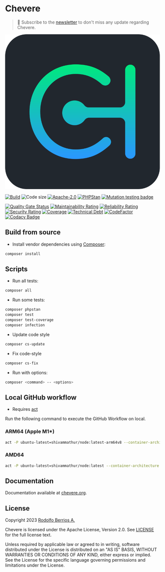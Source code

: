 # Chevere

> 🔔 Subscribe to the [newsletter](https://chv.to/chevere-newsletter) to don't miss any update regarding Chevere.

![Chevere](chevere.svg)

[![Build](https://img.shields.io/github/actions/workflow/status/chevere/chevere/test.yml?branch=4.0&style=flat-square)](https://github.com/chevere/chevere/actions)
![Code size](https://img.shields.io/github/languages/code-size/chevere/chevere?style=flat-square)
[![Apache-2.0](https://img.shields.io/github/license/chevere/chevere?style=flat-square)](LICENSE)
[![PHPStan](https://img.shields.io/badge/PHPStan-level%209-blueviolet?style=flat-square)](https://phpstan.org/)
[![Mutation testing badge](https://img.shields.io/endpoint?style=flat-square&url=https%3A%2F%2Fbadge-api.stryker-mutator.io%2Fgithub.com%2Fchevere%2Fchevere%2F2.0)](https://dashboard.stryker-mutator.io/reports/github.com/chevere/chevere/4.0)

[![Quality Gate Status](https://sonarcloud.io/api/project_badges/measure?project=chevere_chevere&metric=alert_status)](https://sonarcloud.io/dashboard?id=chevere_chevere)
[![Maintainability Rating](https://sonarcloud.io/api/project_badges/measure?project=chevere_chevere&metric=sqale_rating)](https://sonarcloud.io/dashboard?id=chevere_chevere)
[![Reliability Rating](https://sonarcloud.io/api/project_badges/measure?project=chevere_chevere&metric=reliability_rating)](https://sonarcloud.io/dashboard?id=chevere_chevere)
[![Security Rating](https://sonarcloud.io/api/project_badges/measure?project=chevere_chevere&metric=security_rating)](https://sonarcloud.io/dashboard?id=chevere_chevere)
[![Coverage](https://sonarcloud.io/api/project_badges/measure?project=chevere_chevere&metric=coverage)](https://sonarcloud.io/dashboard?id=chevere_chevere)
[![Technical Debt](https://sonarcloud.io/api/project_badges/measure?project=chevere_chevere&metric=sqale_index)](https://sonarcloud.io/dashboard?id=chevere_chevere)
[![CodeFactor](https://www.codefactor.io/repository/github/chevere/chevere/badge)](https://www.codefactor.io/repository/github/chevere/chevere)
[![Codacy Badge](https://app.codacy.com/project/badge/Grade/b956754f8ff04aaa9ca24a6e4cc21661)](https://app.codacy.com/gh/chevere/chevere/dashboard)

## Build from source

* Install vendor dependencies using [Composer](https://getcomposer.org):

```sh
composer install
```

## Scripts

* Run all tests:

```sh
composer all
```

* Run some tests:

```sh
composer phpstan
composer test
composer test-coverage
composer infection
```

* Update code style

```sh
composer cs-update
```

* Fix code-style

```sh
composer cs-fix
```

* Run with options:

```sh
composer <command> -- <options>
```

## Local GitHub workflow

* Requires [act](https://github.com/nektos/act)

Run the following command to execute the GitHub Workflow on local.

### ARM64 (Apple M1*)

```sh
act -P ubuntu-latest=shivammathur/node:latest-arm64v8 --container-architecture linux/arm64
```

### AMD64

```sh
act -P ubuntu-latest=shivammathur/node:latest --container-architecture linux/amd64
```

## Documentation

Documentation available at [chevere.org](https://chevere.org/).

## License

Copyright 2023 [Rodolfo Berrios A.](https://rodolfoberrios.com/)

Chevere is licensed under the Apache License, Version 2.0. See [LICENSE](LICENSE) for the full license text.

Unless required by applicable law or agreed to in writing, software distributed under the License is distributed on an "AS IS" BASIS, WITHOUT WARRANTIES OR CONDITIONS OF ANY KIND, either express or implied. See the License for the specific language governing permissions and limitations under the License.
